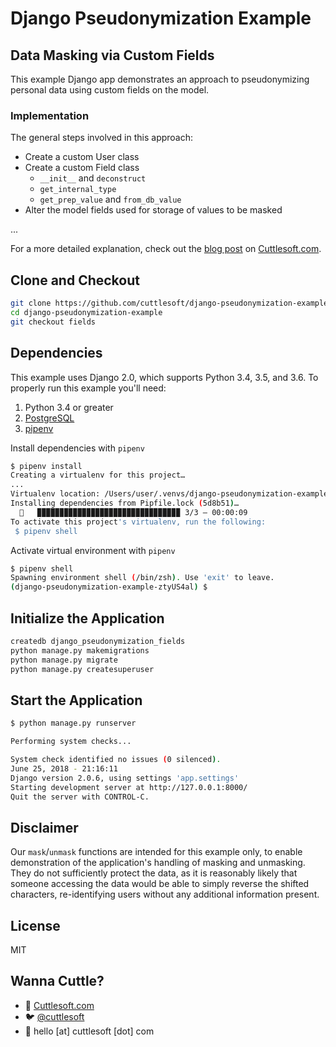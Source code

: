 # Django Pseudonymization Example

## Data Masking via Custom Fields

This example Django app demonstrates an approach to pseudonymizing personal data using custom fields on the model.

### Implementation

The general steps involved in this approach:

- Create a custom User class
- Create a custom Field class
  - `__init__` and `deconstruct`
  - `get_internal_type`
  - `get_prep_value` and `from_db_value`
- Alter the model fields used for storage of values to be masked

...

For a more detailed explanation, check out the [blog post](https://www.cuttlesoft.com/data-pseudonymization-in-django/#example-2) on [Cuttlesoft.com](https://www.cuttlesoft.com/data-pseudonymization-in-django/#example-2).

## Clone and Checkout

```bash
git clone https://github.com/cuttlesoft/django-pseudonymization-example.git
cd django-pseudonymization-example
git checkout fields
```

## Dependencies

This example uses Django 2.0, which supports Python 3.4, 3.5, and 3.6. To properly run this example you'll need:

1.  Python 3.4 or greater
2.  [PostgreSQL](https://www.postgresql.org/)
3.  [pipenv](https://docs.pipenv.org/)

Install dependencies with `pipenv`

```bash
$ pipenv install
Creating a virtualenv for this project…
...
Virtualenv location: /Users/user/.venvs/django-pseudonymization-example-ztyUS4al
Installing dependencies from Pipfile.lock (5d8b51)…
  🐍   ▉▉▉▉▉▉▉▉▉▉▉▉▉▉▉▉▉▉▉▉▉▉▉▉▉▉▉▉▉▉▉▉ 3/3 — 00:00:09
To activate this project's virtualenv, run the following:
 $ pipenv shell
```

Activate virtual environment with `pipenv`

```bash
$ pipenv shell
Spawning environment shell (/bin/zsh). Use 'exit' to leave.
(django-pseudonymization-example-ztyUS4al) $
```

## Initialize the Application

```bash
createdb django_pseudonymization_fields
python manage.py makemigrations
python manage.py migrate
python manage.py createsuperuser
```

## Start the Application

```bash
$ python manage.py runserver

Performing system checks...

System check identified no issues (0 silenced).
June 25, 2018 - 21:16:11
Django version 2.0.6, using settings 'app.settings'
Starting development server at http://127.0.0.1:8000/
Quit the server with CONTROL-C.
```

## Disclaimer

Our `mask`/`unmask` functions are intended for this example only, to enable demonstration of the application's handling of masking and unmasking. They do not sufficiently protect the data, as it is reasonably likely that someone accessing the data would be able to simply reverse the shifted characters, re-identifying users without any additional information present.

## License

MIT

## Wanna Cuttle?

- 🐙 [Cuttlesoft.com](https://cuttlesoft.com)
- 🐦 [@cuttlesoft](https://twitter.com/cuttlesoft)
- 📩 hello [at] cuttlesoft [dot] com
